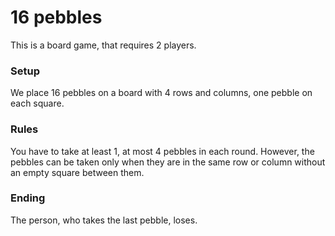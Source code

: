# 16 pebbles

This is a board game, that requires 2 players.

### Setup
We place 16 pebbles on a board with 4 rows and columns, one pebble on each square.

### Rules
You have to take at least 1, at most 4 pebbles in each round. However, the pebbles can be taken only when they are in the same row or column without an empty square between them.

### Ending
The person, who takes the last pebble, loses.